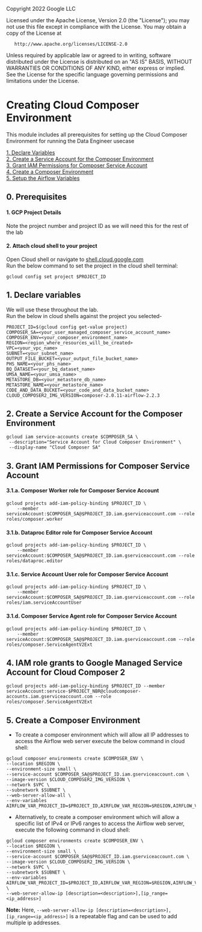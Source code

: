 <!---->
  Copyright 2022 Google LLC
 
  Licensed under the Apache License, Version 2.0 (the "License");
  you may not use this file except in compliance with the License.
  You may obtain a copy of the License at
 
       http://www.apache.org/licenses/LICENSE-2.0
 
  Unless required by applicable law or agreed to in writing, software
  distributed under the License is distributed on an "AS IS" BASIS,
  WITHOUT WARRANTIES OR CONDITIONS OF ANY KIND, either express or implied.
  See the License for the specific language governing permissions and
  limitations under the License.
 <!---->

# Creating Cloud Composer Environment

This module includes all prerequisites for setting up the Cloud Composer Environment for running the Data Engineer usecase<br>

[1. Declare Variables](03-composer-creation-cloud-shell.md#1-declare-variables)<br>
[2. Create a Service Account for the Composer Environment](03-composer-creation-cloud-shell.md#2-create-a-service-account-for-the-composer-environment)<br>
[3. Grant IAM Permissions for Composer Service Account](03-composer-creation-cloud-shell.md#3-grant-iam-permissions-for-composer-service-account)<br>
[4. Create a Composer Environment](03-composer-creation-cloud-shell.md#4-create-a-composer-environment)<br>
[5. Setup the Airflow Variables](03-composer-creation-cloud-shell.md#5-setup-the-airflow-variables)<br>

## 0. Prerequisites

#### 1. GCP Project Details

Note the project number and project ID as we will need this for the rest of the lab

#### 2. Attach cloud shell to your project

Open Cloud shell or navigate to [shell.cloud.google.com](https://shell.cloud.google.com) <br>
Run the below command to set the project in the cloud shell terminal:

```
gcloud config set project $PROJECT_ID

```

## 1. Declare variables

We will use these throughout the lab. <br>
Run the below in cloud shells against the project you selected-

```
PROJECT_ID=$(gcloud config get-value project)
COMPOSER_SA=<your_user_managed_composer_service_account_name>
COMPOSER_ENV=<your_composer_environment_name>
REGION=<region_where_resources_will_be_created>
VPC=<your_vpc_name>
SUBNET=<your_subnet_name>
OUTPUT_FILE_BUCKET=<your_output_file_bucket_name>
PHS_NAME=<your_phs_name>
BQ_DATASET=<your_bq_dataset_name>
UMSA_NAME=<your_umsa_name>
METASTORE_DB=<your_metastore_db_name>
METASTORE_NAME=<your_metastore_name>
CODE_AND_DATA_BUCKET=<your_code_and_data_bucket_name>
CLOUD_COMPOSER2_IMG_VERSION=composer-2.0.11-airflow-2.2.3 
```

## 2. Create a Service Account for the Composer Environment

```
gcloud iam service-accounts create $COMPOSER_SA \
 --description="Service Account for Cloud Composer Environment" \
 --display-name "Cloud Composer SA"

```

## 3. Grant IAM Permissions for Composer Service Account

#### 3.1.a. Composer Worker role for Composer Service Account

```
gcloud projects add-iam-policy-binding $PROJECT_ID \
    --member serviceAccount:$COMPOSER_SA@$PROJECT_ID.iam.gserviceaccount.com --role roles/composer.worker

```

#### 3.1.b. Dataproc Editor role for Composer Service Account

```
gcloud projects add-iam-policy-binding $PROJECT_ID \
    --member serviceAccount:$COMPOSER_SA@$PROJECT_ID.iam.gserviceaccount.com --role roles/dataproc.editor

```

#### 3.1.c. Service Account User role for Composer Service Account

```
gcloud projects add-iam-policy-binding $PROJECT_ID \
    --member serviceAccount:$COMPOSER_SA@$PROJECT_ID.iam.gserviceaccount.com --role roles/iam.serviceAccountUser

```

#### 3.1.d. Composer Service Agent role for Composer Service Account

```
gcloud projects add-iam-policy-binding $PROJECT_ID \
    --member serviceAccount:$COMPOSER_SA@$PROJECT_ID.iam.gserviceaccount.com --role roles/composer.ServiceAgentV2Ext
```

## 4. IAM role grants to Google Managed Service Account for Cloud Composer 2

```
gcloud projects add-iam-policy-binding $PROJECT_ID --member serviceAccount:service-$PROJECT_NBR@cloudcomposer-accounts.iam.gserviceaccount.com --role roles/composer.ServiceAgentV2Ext
```

## 5. Create a Composer Environment

* To create a composer environment which will allow all IP addresses to access the Airflow web server execute the below command in cloud shell: <br>

```
gcloud composer environments create $COMPOSER_ENV \
--location $REGION \
--environment-size small \
--service-account $COMPOSER_SA@$PROJECT_ID.iam.gserviceaccount.com \
--image-version $CLOUD_COMPOSER2_IMG_VERSION \
--network $VPC \
--subnetwork $SUBNET \
--web-server-allow-all \
--env-variables AIRFLOW_VAR_PROJECT_ID=$PROJECT_ID,AIRFLOW_VAR_REGION=$REGION,AIRFLOW_VAR_OUTPUT_FILE_BUCKET=$OUTPUT_FILE_BUCKET,AIRFLOW_VAR_PHS=$PHS_NAME,AIRFLOW_VAR_SUBNET=$SUBNET,AIRFLOW_VAR_BQ_DATASET=$BQ_DATASET,AIRFLOW_VAR_UMSA=$UMSA_NAME,AIRFLOW_VAR_METASTORE_DB=$METASTORE_DB,AIRFLOW_VAR_METASTORE=$METASTORE_NAME,AIRFLOW_VAR_CODE_AND_DATA_BUCKET=$CODE_AND_DATA_BUCKET

```

* Alternatively, to create a composer environment which will allow a specific list of IPv4 or IPv6 ranges to access the Airflow web server, execute the following command in cloud shell: <br>

```
gcloud composer environments create $COMPOSER_ENV \
--location $REGION \
--environment-size small \
--service-account $COMPOSER_SA@$PROJECT_ID.iam.gserviceaccount.com \
--image-version $CLOUD_COMPOSER2_IMG_VERSION \
--network $VPC \
--subnetwork $SUBNET \
--env-variables AIRFLOW_VAR_PROJECT_ID=$PROJECT_ID,AIRFLOW_VAR_REGION=$REGION,AIRFLOW_VAR_OUTPUT_FILE_BUCKET=$OUTPUT_FILE_BUCKET,AIRFLOW_VAR_PHS=$PHS_NAME,AIRFLOW_VAR_SUBNET=$SUBNET,AIRFLOW_VAR_BQ_DATASET=$BQ_DATASET,AIRFLOW_VAR_UMSA=$UMSA_NAME,AIRFLOW_VAR_METASTORE_DB=$METASTORE_DB,AIRFLOW_VAR_METASTORE=$METASTORE_NAME,AIRFLOW_VAR_CODE_AND_DATA_BUCKET=$CODE_AND_DATA_BUCKET \
--web-server-allow-ip [description=<description>],[ip_range=<ip_address>]
```

**Note:** Here, `--web-server-allow-ip [description=<description>],[ip_range=<ip_address>]` is a repeatable flag and can be used to add multiple ip addresses.
